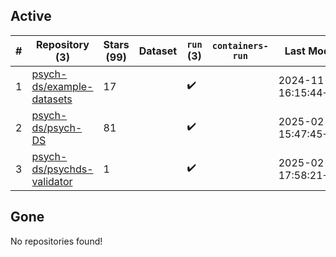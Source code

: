 ## Active
| # | Repository (3) | Stars (99) | Dataset | `run` (3) | `containers-run` | Last Modified |
| --- | --- | --- | --- | --- | --- | --- |
| 1 | [psych-ds/example-datasets](https://github.com/psych-ds/example-datasets) | 17 |  | :heavy_check_mark: |  | 2024-11-12 16:15:44+00:00 |
| 2 | [psych-ds/psych-DS](https://github.com/psych-ds/psych-DS) | 81 |  | :heavy_check_mark: |  | 2025-02-11 15:47:45+00:00 |
| 3 | [psych-ds/psychds-validator](https://github.com/psych-ds/psychds-validator) | 1 |  | :heavy_check_mark: |  | 2025-02-14 17:58:21+00:00 |

## Gone
No repositories found!
